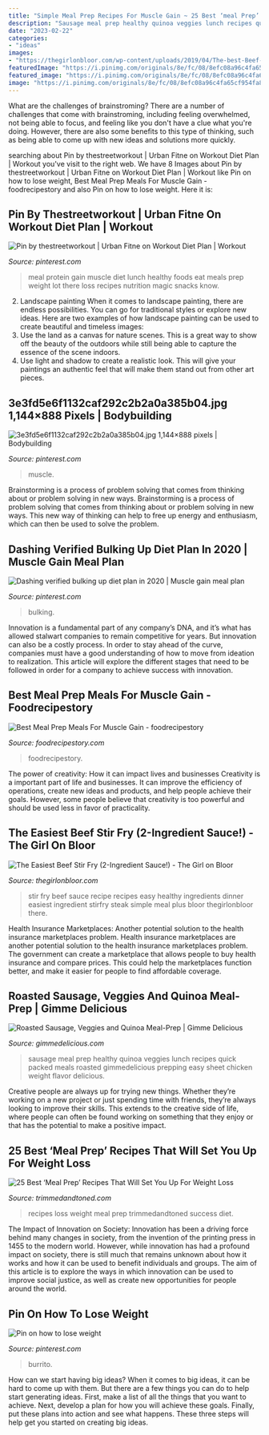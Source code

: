 ```yaml
---
title: "Simple Meal Prep Recipes For Muscle Gain ~ 25 Best ‘meal Prep’ Recipes That Will Set You Up For Weight Loss"
description: "Sausage meal prep healthy quinoa veggies lunch recipes quick packed meals roasted gimmedelicious prepping easy sheet chicken weight flavor delicious"
date: "2023-02-22"
categories:
- "ideas"
images:
- "https://thegirlonbloor.com/wp-content/uploads/2019/04/The-best-Beef-stir-fry-3-790x1185.jpg"
featuredImage: "https://i.pinimg.com/originals/8e/fc/08/8efc08a96c4fa65cf954fa87dd4c8ca0.jpg"
featured_image: "https://i.pinimg.com/originals/8e/fc/08/8efc08a96c4fa65cf954fa87dd4c8ca0.jpg"
image: "https://i.pinimg.com/originals/8e/fc/08/8efc08a96c4fa65cf954fa87dd4c8ca0.jpg"
---
```



What are the challenges of brainstroming?
There are a number of challenges that come with brainstroming, including feeling overwhelmed, not being able to focus, and feeling like you don't have a clue what you're doing. However, there are also some benefits to this type of thinking, such as being able to come up with new ideas and solutions more quickly.

	

		
searching about Pin by thestreetworkout | Urban Fitne on Workout Diet Plan | Workout you've visit to the right web. We have 8 Images about Pin by thestreetworkout | Urban Fitne on Workout Diet Plan | Workout like Pin on how to lose weight, Best Meal Prep Meals For Muscle Gain - foodrecipestory and also Pin on how to lose weight. Here it is:
		
    
## Pin By Thestreetworkout | Urban Fitne On Workout Diet Plan | Workout

<img loading=lazy src="https://i.pinimg.com/originals/8e/fc/08/8efc08a96c4fa65cf954fa87dd4c8ca0.jpg" onerror="this.onerror=null;this.src='https://tse4.mm.bing.net/th?id=OIP.RdGTSeopWiFX15HtDqZl2AHaHa&amp;pid=15.1';" alt="Pin by thestreetworkout | Urban Fitne on Workout Diet Plan | Workout">

_Source: pinterest.com_

>meal protein gain muscle diet lunch healthy foods eat meals prep weight lot there loss recipes nutrition magic snacks know. 

	

2. Landscape painting
When it comes to landscape painting, there are endless possibilities. You can go for traditional styles or explore new ideas. Here are two examples of how landscape painting can be used to create beautiful and timeless images: 
2. Use the land as a canvas for nature scenes. This is a great way to show off the beauty of the outdoors while still being able to capture the essence of the scene indoors.
3. Use light and shadow to create a realistic look. This will give your paintings an authentic feel that will make them stand out from other art pieces.

    
## 3e3fd5e6f1132caf292c2b2a0a385b04.jpg 1,144×888 Pixels | Bodybuilding

<img loading=lazy src="https://i.pinimg.com/736x/96/44/c3/9644c3d8ff9edb23f8b85c001c62a56c--bodybuilding-meal-plan-meal-ideas.jpg" onerror="this.onerror=null;this.src='https://tse3.mm.bing.net/th?id=OIP.HpwqOFZW6hSCBSIYjwQ02AHaFv&amp;pid=15.1';" alt="3e3fd5e6f1132caf292c2b2a0a385b04.jpg 1,144×888 pixels | Bodybuilding">

_Source: pinterest.com_

>muscle. 

	

Brainstorming is a process of problem solving that comes from thinking about or problem solving in new ways.
Brainstorming is a process of problem solving that comes from thinking about or problem solving in new ways. This new way of thinking can help to free up energy and enthusiasm, which can then be used to solve the problem.

    
## Dashing Verified Bulking Up Diet Plan In 2020 | Muscle Gain Meal Plan

<img loading=lazy src="https://i.pinimg.com/736x/59/c1/a5/59c1a5afcf4e17748e5763d7c49443ab.jpg" onerror="this.onerror=null;this.src='https://tse2.mm.bing.net/th?id=OIP.UI-PLhiCX5TdPcHRnzPl0wHaKe&amp;pid=15.1';" alt="Dashing verified bulking up diet plan in 2020 | Muscle gain meal plan">

_Source: pinterest.com_

>bulking. 

	

Innovation is a fundamental part of any company’s DNA, and it’s what has allowed stalwart companies to remain competitive for years. But innovation can also be a costly process. In order to stay ahead of the curve, companies must have a good understanding of how to move from ideation to realization. This article will explore the different stages that need to be followed in order for a company to achieve success with innovation.

    
## Best Meal Prep Meals For Muscle Gain - Foodrecipestory

<img loading=lazy src="https://foodrecipestory.com/wp-content/uploads/2021/06/f97bef4588f70577482a91c9b9ad338a-768x890.jpg" onerror="this.onerror=null;this.src='https://tse4.mm.bing.net/th?id=OIP.fUq89N3NtEtpR5xuvUPsmQHaIl&amp;pid=15.1';" alt="Best Meal Prep Meals For Muscle Gain - foodrecipestory">

_Source: foodrecipestory.com_

>foodrecipestory. 

	

The power of creativity: How it can impact lives and businesses
Creativity is a important part of life and businesses. It can improve the efficiency of operations, create new ideas and products, and help people achieve their goals. However, some people believe that creativity is too powerful and should be used less in favor of practicality.

    
## The Easiest Beef Stir Fry (2-Ingredient Sauce!) - The Girl On Bloor

<img loading=lazy src="https://thegirlonbloor.com/wp-content/uploads/2019/04/The-best-Beef-stir-fry-3-790x1185.jpg" onerror="this.onerror=null;this.src='https://tse1.mm.bing.net/th?id=OIP.1P1Yme2AODsHJ9EC-Zv0dgHaLH&amp;pid=15.1';" alt="The Easiest Beef Stir Fry (2-Ingredient Sauce!) - The Girl on Bloor">

_Source: thegirlonbloor.com_

>stir fry beef sauce recipe recipes easy healthy ingredients dinner easiest ingredient stirfry steak simple meal plus bloor thegirlonbloor there. 

	

Health Insurance Marketplaces: Another potential solution to the health insurance marketplaces problem.
Health insurance marketplaces are another potential solution to the health insurance marketplaces problem. The government can create a marketplace that allows people to buy health insurance and compare prices. This could help the marketplaces function better, and make it easier for people to find affordable coverage.

    
## Roasted Sausage, Veggies And Quinoa Meal-Prep | Gimme Delicious

<img loading=lazy src="https://gimmedelicious.com/wp-content/uploads/2018/01/20-Minute-Healthy-Sheet-Pan-Sausage-and-Veggies-14.jpg" onerror="this.onerror=null;this.src='https://tse1.mm.bing.net/th?id=OIP.w0lxMJVnpmZYIVHXgQ3QqgHaLH&amp;pid=15.1';" alt="Roasted Sausage, Veggies and Quinoa Meal-Prep | Gimme Delicious">

_Source: gimmedelicious.com_

>sausage meal prep healthy quinoa veggies lunch recipes quick packed meals roasted gimmedelicious prepping easy sheet chicken weight flavor delicious. 

	

Creative people are always up for trying new things. Whether they’re working on a new project or just spending time with friends, they’re always looking to improve their skills. This extends to the creative side of life, where people can often be found working on something that they enjoy or that has the potential to make a positive impact.

    
## 25 Best ‘Meal Prep’ Recipes That Will Set You Up For Weight Loss

<img loading=lazy src="http://www.trimmedandtoned.com/wp-content/uploads/2017/06/Meal-Prep-Recipes-758x426.jpg" onerror="this.onerror=null;this.src='https://tse2.mm.bing.net/th?id=OIP.fV04_xfiF8akNTO_9cTNewHaEK&amp;pid=15.1';" alt="25 Best ‘Meal Prep’ Recipes That Will Set You Up For Weight Loss">

_Source: trimmedandtoned.com_

>recipes loss weight meal prep trimmedandtoned success diet. 

	

The Impact of Innovation on Society:
Innovation has been a driving force behind many changes in society, from the invention of the printing press in 1455 to the modern world. However, while innovation has had a profound impact on society, there is still much that remains unknown about how it works and how it can be used to benefit individuals and groups. The aim of this article is to explore the ways in which innovation can be used to improve social justice, as well as create new opportunities for people around the world.

    
## Pin On How To Lose Weight

<img loading=lazy src="https://i.pinimg.com/originals/78/2e/2c/782e2c7c0381f7728c73a8d52bd0f276.jpg" onerror="this.onerror=null;this.src='https://tse4.mm.bing.net/th?id=OIP.YnXQh6n-9jJHAf-GVjeuygHaHb&amp;pid=15.1';" alt="Pin on how to lose weight">

_Source: pinterest.com_

>burrito. 

	

How can we start having big ideas?
When it comes to big ideas, it can be hard to come up with them. But there are a few things you can do to help start generating ideas. First, make a list of all the things that you want to achieve. Next, develop a plan for how you will achieve these goals. Finally, put these plans into action and see what happens. These three steps will help get you started on creating big ideas.

